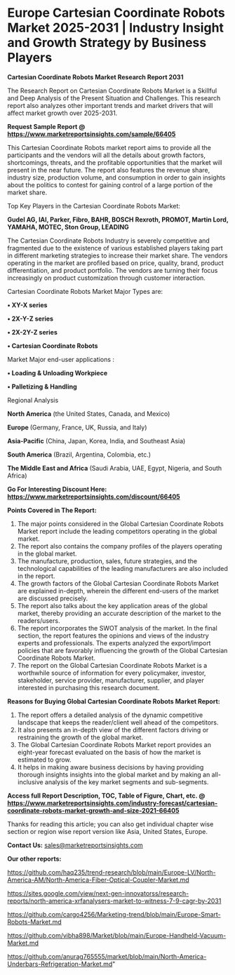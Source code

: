 # Europe Cartesian Coordinate Robots Market 2025-2031 | Industry Insight and Growth Strategy by Business Players

<strong>Cartesian Coordinate Robots Market Research Report 2031</strong>

The Research Report on Cartesian Coordinate Robots Market is a Skillful and Deep Analysis of the Present Situation and Challenges. This research report also analyzes other important trends and market drivers that will affect market growth over 2025-2031.

<strong>Request Sample Report @ <a href=https://www.marketreportsinsights.com/sample/66405>https://www.marketreportsinsights.com/sample/66405</a></strong>

This Cartesian Coordinate Robots market report aims to provide all the participants and the vendors will all the details about growth factors, shortcomings, threats, and the profitable opportunities that the market will present in the near future. The report also features the revenue share, industry size, production volume, and consumption in order to gain insights about the politics to contest for gaining control of a large portion of the market share.

Top Key Players in the Cartesian Coordinate Robots Market:

<strong>Gudel AG, IAI, Parker, Fibro, BAHR, BOSCH Rexroth, PROMOT, Martin Lord, YAMAHA, MOTEC, Ston Group, LEADING</strong>

The Cartesian Coordinate Robots Industry is severely competitive and fragmented due to the existence of various established players taking part in different marketing strategies to increase their market share. The vendors operating in the market are profiled based on price, quality, brand, product differentiation, and product portfolio. The vendors are turning their focus increasingly on product customization through customer interaction.

Cartesian Coordinate Robots Market Major Types are:

<strong>• XY-X series

• 2X-Y-Z series

• 2X-2Y-Z series

• Cartesian Coordinate Robots</strong>

Market Major end-user applications :

<strong>• Loading & Unloading Workpiece

• Palletizing & Handling</strong>

Regional Analysis

</u><strong><b>North America</b></strong> (the United States, Canada, and Mexico)

<strong><b>Europe </b></strong>(Germany, France, UK, Russia, and Italy)

<strong><b>Asia-Pacific</b></strong> (China, Japan, Korea, India, and Southeast Asia)

<strong><b>South America</b></strong> (Brazil, Argentina, Colombia, etc.)

<strong><b>The Middle East and Africa</b></strong> (Saudi Arabia, UAE, Egypt, Nigeria, and South Africa)

<strong>Go For Interesting Discount Here: <a href=https://www.marketreportsinsights.com/discount/66405>https://www.marketreportsinsights.com/discount/66405</a></strong>

<strong>Points Covered in The Report:</strong>
<ol>
  <li>The major points considered in the Global Cartesian Coordinate Robots Market report include the leading competitors operating in the global market.</li>
  <li>The report also contains the company profiles of the players operating in the global market.</li>
  <li>The manufacture, production, sales, future strategies, and the technological capabilities of the leading manufacturers are also included in the report.</li>
  <li>The growth factors of the Global Cartesian Coordinate Robots Market are explained in-depth, wherein the different end-users of the market are discussed precisely.</li>
  <li>The report also talks about the key application areas of the global market, thereby providing an accurate description of the market to the readers/users.</li>
  <li>The report incorporates the SWOT analysis of the market. In the final section, the report features the opinions and views of the industry experts and professionals. The experts analyzed the export/import policies that are favorably influencing the growth of the Global Cartesian Coordinate Robots Market.</li>
  <li>The report on the Global Cartesian Coordinate Robots Market is a worthwhile source of information for every policymaker, investor, stakeholder, service provider, manufacturer, supplier, and player interested in purchasing this research document.</li>
</ol>
<strong>Reasons for Buying Global Cartesian Coordinate Robots Market Report:</strong>

<ol>
  <li>The report offers a detailed analysis of the dynamic competitive landscape that keeps the reader/client well ahead of the competitors.</li>
  <li>It also presents an in-depth view of the different factors driving or restraining the growth of the global market.</li>
  <li>The Global Cartesian Coordinate Robots Market report provides an eight-year forecast evaluated on the basis of how the market is estimated to grow.</li>
  <li>It helps in making aware business decisions by having providing thorough insights insights into the global market and by making an all-inclusive analysis of the key market segments and sub-segments.</li>
</ol>
<strong>Access full Report Description, TOC, Table of Figure, Chart, etc. @ <a href=https://www.marketreportsinsights.com/industry-forecast/cartesian-coordinate-robots-market-growth-and-size-2021-66405>https://www.marketreportsinsights.com/industry-forecast/cartesian-coordinate-robots-market-growth-and-size-2021-66405</a></strong>


Thanks for reading this article; you can also get individual chapter wise section or region wise report version like Asia, United States, Europe.

<strong>Contact Us:</strong>
sales@marketreportsinsights.com

<strong>Our other reports:</strong>

<a href=https://github.com/haq235/trend-research/blob/main/Europe-LV/North-America-AM/North-America-Fiber-Optical-Coupler-Market.md>https://github.com/haq235/trend-research/blob/main/Europe-LV/North-America-AM/North-America-Fiber-Optical-Coupler-Market.md</a>

<a href=https://sites.google.com/view/next-gen-innovatorss/research-reports/north-america-xrfanalysers-market-to-witness-7-9-cagr-by-2031>https://sites.google.com/view/next-gen-innovatorss/research-reports/north-america-xrfanalysers-market-to-witness-7-9-cagr-by-2031</a>

<a href=https://github.com/cargo4256/Marketing-trend/blob/main/Europe-Smart-Robots-Market.md>https://github.com/cargo4256/Marketing-trend/blob/main/Europe-Smart-Robots-Market.md</a>

<a href=https://github.com/vibha898/Market/blob/main/Europe-Handheld-Vacuum-Market.md>https://github.com/vibha898/Market/blob/main/Europe-Handheld-Vacuum-Market.md</a>

<a href=https://github.com/anurag765555/market/blob/main/North-America-Underbars-Refrigeration-Market.md>https://github.com/anurag765555/market/blob/main/North-America-Underbars-Refrigeration-Market.md</a>"
